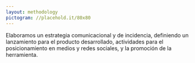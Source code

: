 ```yaml
---
layout: methodology
pictogram: //placehold.it/80x80
---
```


Elaboramos un estrategia comunicacional y de incidencia, definiendo un lanzamiento para el producto desarrollado, actividades para el posicionamiento en medios y redes sociales, y la promoción de la herramienta.
